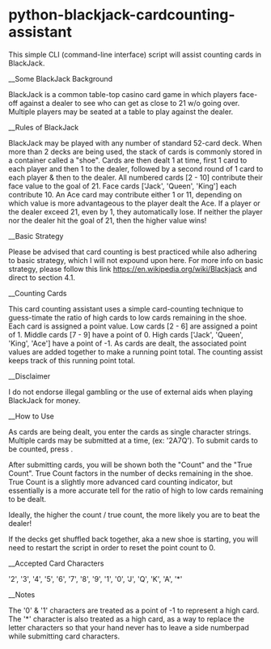 # python-blackjack-cardcounting-assistant
This simple CLI (command-line interface) script will assist counting cards in BlackJack.

__Some BlackJack Background

BlackJack is a common table-top casino card game in which players face-off against a dealer to see who can get as close to 21 w/o going over.  Multiple players may be seated at a table to play against the dealer.

__Rules of BlackJack

BlackJack may be played with any number of standard 52-card deck.  When more than 2 decks are being used, the stack of cards is commonly stored in a container called a "shoe".  Cards are then dealt 1 at time, first 1 card to each player and then 1 to the dealer, followed by a second round of 1 card to each player & then to the dealer.  All numbered cards [2 - 10] contribute their face value to the goal of 21.  Face cards ['Jack', 'Queen', 'King'] each contribute 10.  An Ace card may contribute either 1 or 11, depending on which value is more advantageous to the player dealt the Ace.  If a player or the dealer exceed 21, even by 1, they automatically lose.  If neither the player nor the dealer hit the goal of 21, then the higher value wins!

__Basic Strategy

Please be advised that card counting is best practiced while also adhering to basic strategy, which I will not expound upon here.  For more info on basic strategy, please follow this link https://en.wikipedia.org/wiki/Blackjack and direct to section 4.1.

__Counting Cards

This card counting assistant uses a simple card-counting technique to guess-timate the ratio of high cards to low cards remaining in the shoe.  Each card is assigned a point value.  Low cards [2 - 6] are assigned a point of 1.  Middle cards [7 - 9] have a point of 0.  High cards ['Jack', 'Queen', 'King', 'Ace'] have a point of -1.  As cards are dealt, the associated point values are added together to make a running point total.  The counting assist keeps track of this running point total.

__Disclaimer

I do not endorse illegal gambling or the use of external aids when playing BlackJack for money.

__How to Use

As cards are being dealt, you enter the cards as single character strings.  Multiple cards may be submitted at a time, (ex: '2A7Q').  To submit cards to be counted, press <ENTER>.
  
After submitting cards, you will be shown both the "Count" and the "True Count".  True Count factors in the number of decks remaining in the shoe.  True Count is a slightly more advanced card counting indicator, but essentially is a more accurate tell for the ratio of high to low cards remaining to be dealt.

Ideally, the higher the count / true count, the more likely you are to beat the dealer!
  
If the decks get shuffled back together, aka a new shoe is starting, you will need to restart the script in order to reset the point count to 0.

__Accepted Card Characters

'2', '3', '4', '5', '6', '7', '8', '9', '1', '0', 'J', 'Q', 'K', 'A', '*'
  
__Notes

The '0' & '1' characters are treated as a point of -1 to represent a high card.  The '*' character is also treated as a high card, as a way to replace the letter characters so that your hand never has to leave a side numberpad while submitting card characters.
